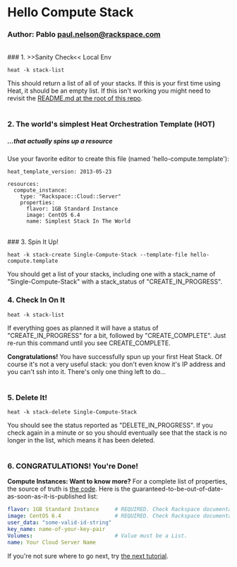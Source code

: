 # Hello Compute Stack
### Author: Pablo <paul.nelson@rackspace.com>
</br>
### 1. >>Sanity Check<< Local Env

```shell
heat -k stack-list
```

This should return a list of all of your stacks. If this is your first time using Heat, it should be an empty list. If this isn't working you might need to revisit the [README.md at the root of this repo](/).
</br>
</br>
### 2. The world's simplest Heat Orchestration Template (HOT)
##### _...that actually spins up a resource_

Use your favorite editor to create this file (named 'hello-compute.template'):

```shell
heat_template_version: 2013-05-23

resources:
  compute_instance:
    type: "Rackspace::Cloud::Server"
    properties:
      flavor: 1GB Standard Instance
      image: CentOS 6.4
      name: Simplest Stack In The World
```
</br>
### 3. Spin It Up!

```shell
heat -k stack-create Single-Compute-Stack --template-file hello-compute.template
```

You should get a list of your stacks, including one with a stack_name of "Single-Compute-Stack" with a stack_status of "CREATE_IN_PROGRESS".
</br>
### 4. Check In On It

```shell
heat -k stack-list
```

If everything goes as planned it will have a status of "CREATE_IN_PROGRESS" for a bit, followed by "CREATE_COMPLETE". Just re-run this command until you see CREATE_COMPLETE.

__Congratulations!__ You have successfully spun up your first Heat Stack. Of course it's not a very useful stack: you don't even know it's IP address and you can't ssh into it. There's only one thing left to do...
</br>
</br>
### 5. Delete It!

```shell
heat -k stack-delete Single-Compute-Stack
```

You should see the status reported as "DELETE_IN_PROGRESS". If you check again in a minute or so you should eventually see that the stack is no longer in the list, which means it has been deleted.
</br>
</br>
### 6. CONGRATULATIONS! You're Done!

__Compute Instances: Want to know more?__ For a complete list of properties, the source of truth is [the code](https://github.com/openstack/heat/blob/master/contrib/rackspace/heat/engine/plugins/cloud_server.py). Here is the guaranteed-to-be-out-of-date-as-soon-as-it-is-published list:

```yaml
flavor: 1GB Standard Instance     # REQUIRED. Check Rackspace documentation for valid flavors.
image: CentOS 6.4                 # REQUIRED. Check Rackspace documentation for valid images.
user_data: "some-valid-id-string"
key_name: name-of-your-key-pair
Volumes:                          # Value must be a List.
name: Your Cloud Server Name
```

If you're not sure where to go next, try [the next tutorial](/102.Hello-CloudLB).
